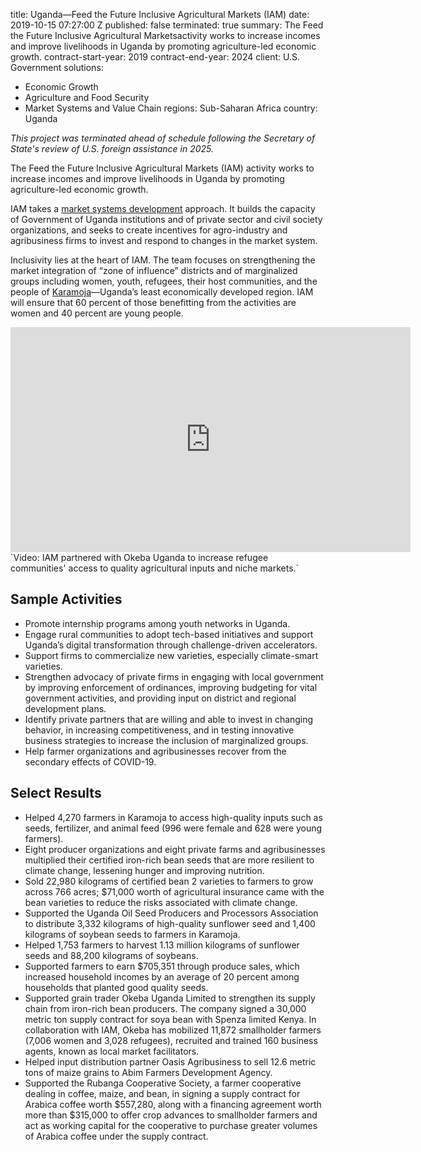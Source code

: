 
title: Uganda—Feed the Future Inclusive Agricultural Markets (IAM)
date: 2019-10-15 07:27:00 Z
published: false
terminated: true
summary: The Feed the Future Inclusive Agricultural Marketsactivity works to increase
  incomes and improve livelihoods in Uganda by promoting agriculture-led economic
  growth.
contract-start-year: 2019
contract-end-year: 2024
client: U.S. Government
solutions:
- Economic Growth
- Agriculture and Food Security
- Market Systems and Value Chain
regions: Sub-Saharan Africa
country: Uganda


<aside><em>This project was terminated ahead of schedule following the Secretary of State's review of U.S. foreign assistance in 2025.</em></aside>

The Feed the Future Inclusive Agricultural Markets (IAM) activity works to increase incomes and improve livelihoods in Uganda by promoting agriculture-led economic growth.

IAM takes a [market systems development](https://dai-global-developments.com/articles/market-systems-development-a-primer-on-pro-poor-programming?utm_source=daidotcom) approach. It builds the capacity of Government of Uganda institutions and of private sector and civil society organizations, and seeks to create incentives for agro-industry and agribusiness firms to invest and respond to changes in the market system.

Inclusivity lies at the heart of IAM. The team focuses on strengthening the market integration of “zone of influence” districts and of marginalized groups including women, youth, refugees, their host communities, and the people of [Karamoja](https://en.wikipedia.org/wiki/Karamoja)—Uganda’s least economically developed region. IAM will ensure that 60 percent of those benefitting from the activities are women and 40 percent are young people.

<iframe src="https://player.vimeo.com/video/721057794?h=9036522966" width="640" height="360" frameborder="0" allow="autoplay; fullscreen; picture-in-picture" allowfullscreen></iframe>`Video: IAM partnered with Okeba Uganda to increase refugee communities' access to quality agricultural inputs and niche markets.`

## Sample Activities

* Promote internship programs among youth networks in Uganda.
* Engage rural communities to adopt tech-based initiatives and support Uganda’s digital transformation through challenge-driven accelerators.
* Support firms to commercialize new varieties, especially climate-smart varieties.
* Strengthen advocacy of private firms in engaging with local government by improving enforcement of ordinances, improving budgeting for vital government activities, and providing input on district and regional development plans.
* Identify private partners that are willing and able to invest in changing behavior, in increasing competitiveness, and in testing innovative business strategies to increase the inclusion of marginalized groups.
* Help farmer organizations and agribusinesses recover from the secondary effects of COVID-19.

## Select Results

* Helped 4,270 farmers in Karamoja to access high-quality inputs such as seeds, fertilizer, and animal feed (996 were female and 628 were young farmers).
* Eight producer organizations and eight private farms and agribusinesses multiplied their certified iron-rich bean seeds that are more resilient to climate change, lessening hunger and improving nutrition.
* Sold 22,980 kilograms of certified bean 2 varieties to farmers to grow across 766 acres; $71,000 worth of agricultural insurance came with the bean varieties to reduce the risks associated with climate change.
* Supported the Uganda Oil Seed Producers and Processors Association to distribute 3,332 kilograms of high-quality sunflower seed and 1,400 kilograms of soybean seeds to farmers in Karamoja.
* Helped 1,753 farmers to harvest 1.13 million kilograms of sunflower seeds and 88,200 kilograms of soybeans.
* Supported farmers to earn $705,351 through produce sales, which increased household incomes by an average of 20 percent among households that planted good quality seeds.
* Supported grain trader Okeba Uganda Limited to strengthen its supply chain from iron-rich bean producers. The company signed a 30,000 metric ton supply contract for soya bean with Spenza limited Kenya. In collaboration with IAM, Okeba has mobilized 11,872 smallholder farmers (7,006 women and 3,028 refugees), recruited and trained 160 business agents, known as local market facilitators.
* Helped input distribution partner Oasis Agribusiness to sell 12.6 metric tons of maize grains to Abim Farmers Development Agency.
* Supported the Rubanga Cooperative Society, a farmer cooperative dealing in coffee, maize, and bean, in signing a supply contract for Arabica coffee worth $557,280, along with a financing agreement worth more than $315,000 to offer crop advances to smallholder farmers and act as working capital for the cooperative to purchase greater volumes of Arabica coffee under the supply contract.
